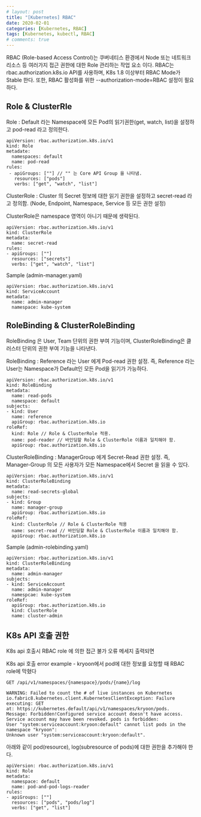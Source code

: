 ```yaml
---
# layout: post
title: "[Kubernetes] RBAC"
date: 2020-02-01
categories: [Kubernetes, RBAC]
tags: [Kubernetes, kubectl, RBAC]
# comments: true
---
```


RBAC (Role-based Access Control)는 쿠버네티스 환경에서 Node 또는 네트워크 리소스 등 여러가지 접근 권한에 대한 Role 관리하는 작업 요소 이다.
RBAC는 rbac.authorization.k8s.io API를 사용하며, K8s 1.8 이상부터 RBAC Mode가 Stable 한다.
또한, RBAC 활성화를 위한 --authorization-mode=RBAC 설정이 필요하다.

## Role & ClusterRle
Role : Default 라는 Namespace에 모든 Pod의 읽기권한(get, watch, list)을 설정하고 pod-read 라고 정의한다.
```
apiVersion: rbac.authorization.k8s.io/v1
kind: Role
metadate:
  namespaces: default
  name: pod-read
rules:
 - apiGroups: [""] // "" 는 Core API Group 을 나타냄.
   resources: ["pods"]
   verbs: ["get", "watch", "list"]
```

ClusterRole : Cluster 의 Secret 정보에 대한 읽기 권한을 설정하고 secret-read 라고 정의함. (Node, Endpoint, Namespace, Service 등 모든 권한 설정)

ClusterRole은 namespace 영역이 아니기 때문에 생략된다.
```
apiVersion: rbac.authorization.k8s.io/v1
kind: ClusterRole
metadata:
  name: secret-read
rules:
- apiGroups: [""]
  resources: ["secrets"]
  verbs: ["get", "watch", "list"]
```

Sample (admin-manager.yaml)
```
apiVersion: rbac.authorization.k8s.io/v1
kind: ServiceAccount
metadata:
  name: admin-manager
  namespace: kube-system
```

## RoleBinding & ClusterRoleBinding
RoleBinding 은 User, Team 단위의 권한 부여 기능이며, ClusterRoleBinding은 클러스터 단위의 권한 부여 기능을 나타낸다.

RoleBinding : Reference 라는 User 에게 Pod-read 권한 설정. 즉, Reference 라는 User는 Namespace가 Default인 모든 Pod을 읽기가 가능하다.
```
apiVersion: rbac.authorization.k8s.io/v1
kind: RoleBinding
metadata:
  name: read-pods
  namespace: default
subjects:
- kind: User
  name: reference
  apiGroup: rbac.authorization.k8s.io
roleRef:
  kind: Role // Role & ClusterRole 적용.
  name: pod-reader // 바인딩할 Role & ClusterRole 이름과 일치해야 함.
  apiGroup: rbac.authorization.k8s.io
```

ClusterRoleBinding : ManagerGroup 에게 Secret-Read 권한 설정. 즉, Manager-Group 의 모든 사용자가 모든 Namespace에서  Secret 을 읽을 수 있다.
```
apiVersion: rbac.authorization.k8s.io/v1
kind: ClusterRoleBinding
metadata:
  name: read-secrets-global
subjects:
- kind: Group
  name: manager-group
  apiGroup: rbac.authorization.k8s.io
roleRef:
  kind: ClusterRole // Role & ClusterRole 적용
  name: secret-read // 바인딩할 Role & ClusterRole 이름과 일치해야 함.
  apiGroup: rbac.authorization.k8s.io
```

Sample (admin-rolebinding.yaml)
```
apiVersion: rbac.authorization.k8s.io/v1
kind: ClusterRoleBinding
metadata:
  name: admin-manager
subjects:
- kind: ServiceAccount
  name: admin-manager
  namespcae: kube-system
roleRef:
  apiGroup: rbac.authorization.k8s.io
  kind: ClusterRole
  name: cluster-admin
```

## K8s API 호출 권한
K8s api 호출시 RBAC role 에 의한 접근 불가 오류 메세지 출력되면

K8s api 호출 error example - kryoon에서 pod에 대한 정보를 요청할 때 RBAC role에 막혔다
```
GET /api/v1/namespaces/{namespace}/pods/{name}/log

WARNING: Failed to count the # of live instances on Kubernetes
io.fabric8.kubernetes.client.KubernetesClientException: Failure executing: GET
at: https://kubernetes.default/api/v1/namespaces/kryoon/pods.
Message: Forbidden!Configured service account doesn't have access.
Service account may have been revoked. pods is forbidden:
User "system:serviceaccount:kryoon:default" cannot list pods in the namespace "kryoon":
Unknown user "system:serviceaccount:kryoon:default".
```

아래와 같이 pod(resource), log(subresource of pods)에 대한 권한을 추가해야 한다.
```
apiVersion: rbac.authorization.k8s.io/v1
kind: Role
metadata:
  namespace: default
  name: pod-and-pod-logs-reader
rules:
- apiGroups: [""]
  resources: ["pods", "pods/log"]
  verbs: ["get", "list"]
```
